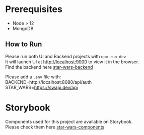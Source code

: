 # Prerequisites
- Node > 12
- MongoDB

## How to Run
Please run both UI and Backend projects with `npm run dev` \
It will launch UI at [http://localhost:9000](http://localhost:9000) to view it in the browser. \
Find the backend here [star-wars-backend](https://github.com/vivianew/star-wars-be)

Please add a `.env` file with:\
BACKEND=http://localhost:8080/api/auth \
STAR_WARS=https://swapi.dev/api

# Storybook
Components used for this project are available on Storybook. \
Please check them here [star-wars-components](https://github.com/vivianew/star-wars-components)